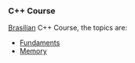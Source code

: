 ### C++ Course 

[Brasilian](https://www.udemy.com/course/cpp-essencial/) C++ Course, the topics are:

* [Fundaments](https://github.com/robsonoduarte/learn-c-cpp/tree/master/cpp-course/fundaments)
* [Memory](https://github.com/robsonoduarte/learn-c-cpp/tree/master/cpp-course/memory)

